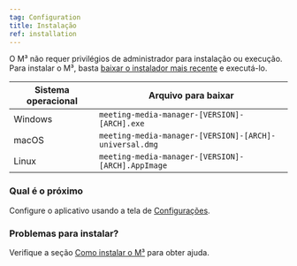 ```yaml
---
tag: Configuration
title: Instalação
ref: installation
---
```


O M³ não requer privilégios de administrador para instalação ou execução. Para instalar o M³, basta [baixar o instalador mais recente](%7B%7Bsite.github%7D%7D/releases/latest) e executá-lo.

Sistema operacional | Arquivo para baixar
--- | ---
Windows | `meeting-media-manager-[VERSION]-[ARCH].exe`
macOS | `meeting-media-manager-[VERSION]-[ARCH]-universal.dmg`
Linux | `meeting-media-manager-[VERSION]-[ARCH].AppImage`

### Qual é o próximo

Configure o aplicativo usando a tela de [Configurações](%7B%7Bpage.lang%7D%7D/#configuration).

### Problemas para instalar?

Verifique a seção [Como instalar o M³](%7B%7Bpage.lang%7D%7D/#usage-notes) para obter ajuda.
